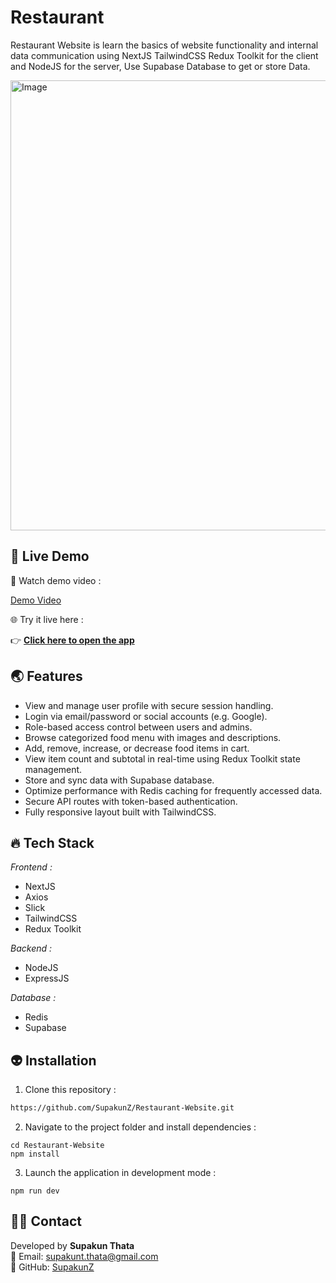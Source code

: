 # Restaurant
Restaurant Website is learn the basics of website functionality and internal data communication using NextJS TailwindCSS Redux Toolkit for the client and NodeJS for the server, Use Supabase Database to get or store Data.

<img width="1280" height="720" alt="Image" src="https://github.com/user-attachments/assets/42f203b9-8d49-4736-87f7-fe03e018bb32" />

## 🌈 Live Demo 

🎥 Watch demo video :  

[Demo Video](https://github.com/user-attachments/assets/8d2918f9-3d42-4983-b568-f7b1996b8c92)

🌐 Try it live here :  

👉  [**Click here to open the app**](https://restauranntz.vercel.app)

## 🌏 Features
<ul>
  <li>View and manage user profile with secure session handling.</li>
  <li>Login via email/password or social accounts (e.g. Google).</li>
  <li>Role-based access control between users and admins.</li>
  <li>Browse categorized food menu with images and descriptions.</li>
  <li>Add, remove, increase, or decrease food items in cart.</li>
  <li>View item count and subtotal in real-time using Redux Toolkit state management.</li>
  <li>Store and sync data with Supabase database.</li>
  <li>Optimize performance with Redis caching for frequently accessed data.</li>
  <li>Secure API routes with token-based authentication.</li>
  <li>Fully responsive layout built with TailwindCSS.</li>
</ul>

## 🔥 Tech Stack
  <i>Frontend :</i>
  <ul>
      <li>NextJS</li>
      <li>Axios</li>
      <li>Slick</li>
      <li>TailwindCSS</li>
      <li>Redux Toolkit</li>
  </ul>
  
  <i>Backend :</i>
  <ul>
      <li>NodeJS</li>
      <li>ExpressJS</li>  
  </ul>

  <i>Database :</i>
  <ul>
      <li>Redis</li>
      <li>Supabase</li>
  </ul>


## 👽 Installation

1. Clone this repository :

```bash
https://github.com/SupakunZ/Restaurant-Website.git
```

2. Navigate to the project folder and install dependencies :

```
cd Restaurant-Website
npm install
```

3. Launch the application in development mode :

```
npm run dev
```

## 🙋‍♂️ Contact

Developed by **Supakun Thata**  
📧 Email: supakunt.thata@gmail.com  
🔗 GitHub: [SupakunZ](https://github.com/SupakunZ)
